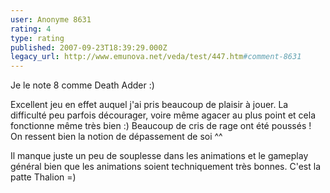 ```yaml
---
user: Anonyme 8631
rating: 4
type: rating
published: 2007-09-23T18:39:29.000Z
legacy_url: http://www.emunova.net/veda/test/447.htm#comment-8631
---
```

Je le note 8 comme Death Adder :)

Excellent jeu en effet auquel j'ai pris beaucoup de plaisir à jouer. La difficulté peu parfois décourager, voire même agacer au plus point et cela fonctionne même très bien :) Beaucoup de cris de rage ont été poussés ! On ressent bien la notion de dépassement de soi ^^

Il manque juste un peu de souplesse dans les animations et le gameplay général bien que les animations soient techniquement très bonnes. C'est la patte Thalion =)